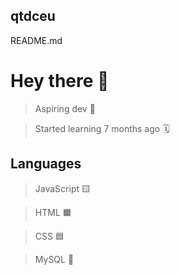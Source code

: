 ## qtdceu
README.md

# Hey there 👋

> Aspiring dev 💼

> Started learning 7 months ago 🗓️

## Languages 

> JavaScript 🟨

> HTML 🟧

> CSS 🟦

> MySQL 🐬

